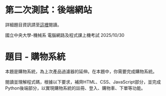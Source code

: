 # 第二次測試：後端網站
詳細題目資訊請至[這裡](https://frosted-eel-f7b.notion.site/29beb2b0aa9680f88ed3ec75f6bf0e2c?source=copy_link)閱讀。

國立中央大學-機械系 電腦網路及程式課上機考試 2025/10/30


# 題目 - 購物系統

本題是購物系統，為上次產品過濾器的延伸。在本題中，你需要完成購物系統。

閱讀並理解程式碼，根據以下要求，補齊HTML、CSS、JavaScript部分，並完成Python後端部分，以實現購物系統的註冊、登入、購物車、下單等功能。

